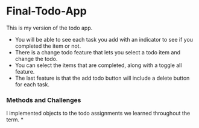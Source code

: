 # Final-Todo-App
This is my version of the todo app. 
* You will be able to see each task you add with an indicator to see if you completed the item or not. 
* There is a change todo feature that lets you select a todo item and change the todo.
* You can select the items that are completed, along with a toggle all feature.
* The last feature is that the add todo button will include a delete button for each task.

### Methods and Challenges
I implemented objects to the todo assignments we learned throughout the term. 
* 
